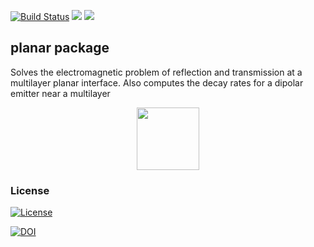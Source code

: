 
[![Build Status](https://travis-ci.org/baptiste/planar.png?branch=master)](https://travis-ci.org/baptiste/planar) [![](http://www.r-pkg.org/badges/version/planar)](http://cran.rstudio.com/web/packages/planar/index.html) [![](http://cranlogs.r-pkg.org/badges/grand-total/planar)](http://cran.rstudio.com/web/packages/planar/index.html)

planar package
--------------

Solves the electromagnetic problem of reflection and transmission at a multilayer planar interface. Also computes the decay rates for a dipolar emitter near a multilayer

<img src="overview.png" width="100" style="display: block; margin: auto;" />

### License

[![License](http://img.shields.io/badge/license-GPL%20%28%3E=%202%29-brightgreen.svg?style=flat)](http://www.gnu.org/licenses/gpl-2.0.html)

[![DOI](https://zenodo.org/badge/DOI/10.5281/zenodo.11419.svg)](https://doi.org/10.5281/zenodo.11419)
